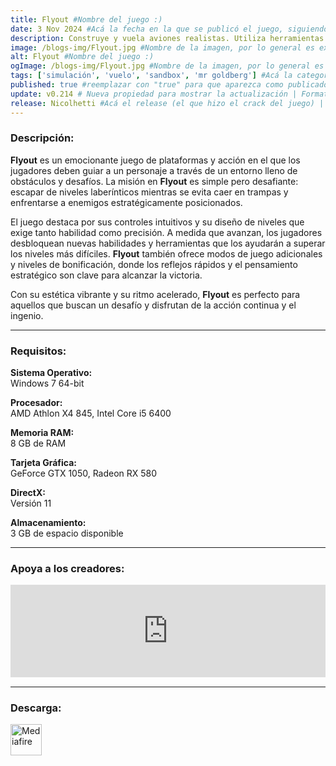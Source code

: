 ```yaml
---
title: Flyout #Nombre del juego :)
date: 3 Nov 2024 #Acá la fecha en la que se publicó el juego, siguiendo este formato: Dia "30", Mes "Oct", Año "2024" = como debe quedar: 30 Oct 2024
description: Construye y vuela aviones realistas. Utiliza herramientas de edición de fuselaje y alas de forma libre y ajusta tus motores para recrear aviones de cualquier época o diseñar los tuyos propios. #Acá una mini descripción del juego
image: /blogs-img/Flyout.jpg #Nombre de la imagen, por lo general es exactamente el mismo nombre que el juego excluyendo lo ":" (Dos puntos)
alt: Flyout #Nombre del juego :)
ogImage: /blogs-img/Flyout.jpg #Nombre de la imagen, por lo general es exactamente el mismo nombre que el juego excluyendo lo ":" (Dos puntos)
tags: ['simulación', 'vuelo', 'sandbox', 'mr goldberg'] #Acá la categoría o categorías del juego, si es más de una se coloca en este formato: ['categoría1', 'categoría2']
published: true #reemplazar con "true" para que aparezca como publicado
update: v0.214 # Nueva propiedad para mostrar la actualización | Formato: v1.0.0
release: Nicolhetti #Acá el release (el que hizo el crack del juego) | Formato: Nicolhetti
---
```


<!--En VSCode seleccionando una palabra, por ejemplo: "Flyout" y apretando Ctrl+F2 se seleccionan todas las palabras iguales-->

### Descripción:
**Flyout** es un emocionante juego de plataformas y acción en el que los jugadores deben guiar a un personaje a través de un entorno lleno de obstáculos y desafíos. La misión en **Flyout** es simple pero desafiante: escapar de niveles laberínticos mientras se evita caer en trampas y enfrentarse a enemigos estratégicamente posicionados. 

El juego destaca por sus controles intuitivos y su diseño de niveles que exige tanto habilidad como precisión. A medida que avanzan, los jugadores desbloquean nuevas habilidades y herramientas que los ayudarán a superar los niveles más difíciles. **Flyout** también ofrece modos de juego adicionales y niveles de bonificación, donde los reflejos rápidos y el pensamiento estratégico son clave para alcanzar la victoria. 

Con su estética vibrante y su ritmo acelerado, **Flyout** es perfecto para aquellos que buscan un desafío y disfrutan de la acción continua y el ingenio.

<!--Prompt para Chat-GPT: Hazme una descripción para el juego "Flyout" y cada que menciones "Flyout" ponlo en negrita -->

---

### Requisitos:
**Sistema Operativo:**  
Windows 7 64-bit

**Procesador:**  
AMD Athlon X4 845, Intel Core i5 6400

**Memoria RAM:**  
8 GB de RAM

**Tarjeta Gráfica:**  
GeForce GTX 1050, Radeon RX 580

**DirectX:**  
Versión 11

**Almacenamiento:**  
3 GB de espacio disponible

<!--Si falta o sobra un requisito se quita o se agrega manteniendo el mismo formato-->

---

### Apoya a los creadores:
<iframe src="https://store.steampowered.com/widget/777390/" frameborder="0" style="background-color: transparent; width: 100% !important; aspect-ratio: 646 / 190;"></iframe>

<!--Reemplazar los numeros (AppID) del juego (en este caso 2668510) por el numero (AppID) correspondiente con el juego a publicar-->
<!--El AppID se encuentra en la URL del Juego en Steam-->

---

### Descarga:

[<img src="https://gist.github.com/cxmeel/0dbc95191f239b631c3874f4ccf114e2/raw/download.svg" alt="Mediafire" height="50" />](https://www.mediafire.com/file/kao3arxpp1o7jqq/Flyout.zip/file)

<!-- # se debe reemplazar por el link de descarga-->

<!--NOMBRE-DEL-SERVICIO se debe reemplazar por el servicio donde está subido el juego-->